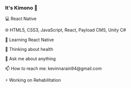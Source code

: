 ### It's Kimono 👋

💻  React Native
<p>
🌐  HTML5, CSS3, JavaScript, React, Payload CMS, Unity C#
<p>
<p>
🌱 Learning React Native
<p>
🤔 Thinking about health
<p>
💬 Ask me about anything
<p>
📫 How to reach me: kevinnarain94@gmail.com
<p>
⚡ Working on Rehabilitation
